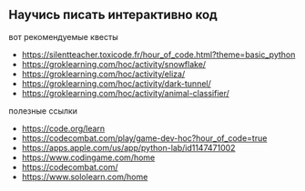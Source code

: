 ## Научись писать интерактивно код

вот рекомендуемые квесты

* https://silentteacher.toxicode.fr/hour_of_code.html?theme=basic_python
* https://groklearning.com/hoc/activity/snowflake/
* https://groklearning.com/hoc/activity/eliza/
* https://groklearning.com/hoc/activity/dark-tunnel/
* https://groklearning.com/hoc/activity/animal-classifier/


полезные ссылки

* https://code.org/learn
* https://codecombat.com/play/game-dev-hoc?hour_of_code=true
* https://apps.apple.com/us/app/python-lab/id1147471002
* https://www.codingame.com/home
* https://codecombat.com/
* https://www.sololearn.com/home
